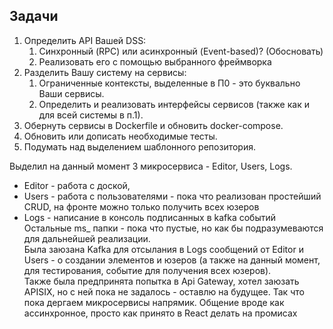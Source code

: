 ## Задачи
1. Определить API Вашей DSS:
    1. Синхронный (RPC) или асинхронный (Event-based)? (Обосновать)
    2. Реализовать его с помощью выбранного фреймворка
2. Разделить Вашу систему на сервисы:
    1. Ограниченные контексты, выделенные в П0 - это буквально Ваши сервисы.
    2. Определить и реализовать интерфейсы сервисов (также как и для всей системы в п.1).
3. Обернуть сервисы в Dockerfile и обновить docker-compose.
4. Обновить или дописать необходимые тесты.
5. Подумать над выделением шаблонного репозитория.

Выделил на данный момент 3 микросервиса - Editor, Users, Logs. 
- Editor - работа с доской, 
- Users - работа с пользователями - пока что реализован простейший CRUD, на фронте можно только получить всех юзеров
- Logs - написание в консоль подписанных в kafka событий  
Остальные ms_ папки - пока что пустые, но как бы подразумеваются для дальнейшей реализации.  
Была заюзана Kafka для отсылания в Logs сообщений от Editor и Users - о создании элементов и юзеров (а также на данный момент, для тестирования, событие для получения всех юзеров).   
Также была предпринята попытка в Api Gateway, хотел заюзать APISIX, но с ней пока не задалось - оставлю на будущее. Так что пока дергаем микросервисы напрямик.
Общение вроде как ассинхронное, просто как принято в React делать на промисах
